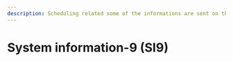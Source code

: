 ```yaml
---
description: Scheduling related some of the informations are sent on this SI.
---
```


# System information-9 (SI9)

